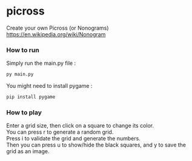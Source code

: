 # picross
Create your own Picross (or Nonograms)
https://en.wikipedia.org/wiki/Nonogram

### How to run  
Simply run the main.py file :
```bash
py main.py
```
You might need to install pygame :
```bash
pip install pygame
```


### How to play
Enter a grid size, then click on a square to change its color.  
You can press r to generate a random grid.  
Press i to validate the grid and generate the numbers.  
Then you can press u to show/hide the black squares, and y to save the grid as an image.  
